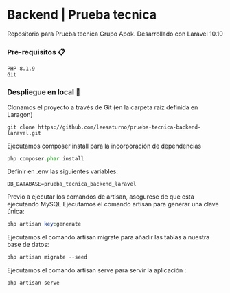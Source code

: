 # Backend | Prueba tecnica

Repositorio para Prueba tecnica Grupo Apok. Desarrollado con Laravel 10.10

### Pre-requisitos 📋

```
PHP 8.1.9
Git
```

### Despliegue en local 🔧

Clonamos el proyecto a través de Git (en la carpeta raíz definida en Laragon)
```
git clone https://github.com/leesaturno/prueba-tecnica-backend-laravel.git
```

Ejecutamos composer install para la incorporación de dependencias

```php
php composer.phar install
```
Definir en .env las siguientes variables:
```
DB_DATABASE=prueba_tecnica_backend_laravel
```
Previo a ejecutar los comandos de artisan, asegurese de que esta ejecutando MySQL
Ejecutamos el comando artisan para generar una clave única:

```php
php artisan key:generate
```

Ejecutamos el comando artisan migrate para añadir las tablas a nuestra base de datos:

```php
php artisan migrate --seed
```
Ejecutamos el comando artisan serve para servir la aplicación :

```php
php artisan serve
```
